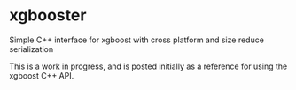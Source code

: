 # xgbooster
Simple C++ interface for xgboost with cross platform and size reduce serialization

This is a work in progress, and is posted initially as a reference for using the xgboost C++ API.
